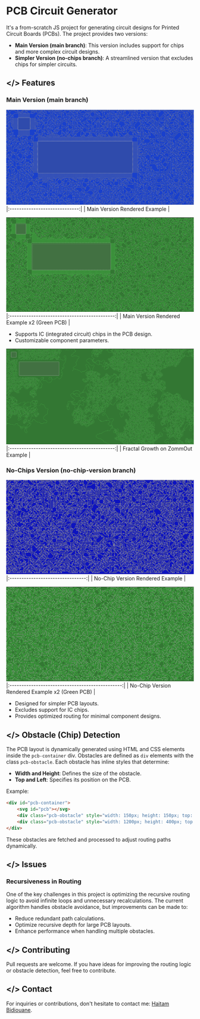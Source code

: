 # PCB Circuit Generator

It's a from-scratch JS project for generating circuit designs for Printed Circuit Boards (PCBs). The project provides two versions:

- **Main Version (main branch)**: This version includes support for chips and more complex circuit designs.
- **Simpler Version (no-chips branch)**: A streamlined version that excludes chips for simpler circuits.

## </> Features
### Main Version (main branch)
![Main Version Example 1](assets/branch1_blue.png)
|:-----------------------------:|
| Main Version Rendered Example |

![Main Version Example 2](assets/branch1_green_zoomedOut.png)
|:--------------------------------------------:|
| Main Version Rendered Example x2 (Green PCB) |

- Supports IC (integrated circuit) chips in the PCB design.
- Customizable component parameters.

![Fractal Growth on Zoom Out](assets/branch1_zoomedOut_Fractal.png)
|:--------------------------------------------:|
| Fractal Growth on ZommOut Example |

### No-Chips Version (no-chip-version branch)
![No-Chips Version Example 1](assets/branch2_blue.png)
|:--------------------------------:|
| No-Chip Version Rendered Example |

![No-Chips Version Example 2](assets/branch2_green.png)
|:-----------------------------------------------:|
| No-Chip Version Rendered Example x2 (Green PCB) |

- Designed for simpler PCB layouts.
- Excludes support for IC chips.
- Provides optimized routing for minimal component designs.

## </> Obstacle (Chip) Detection
The PCB layout is dynamically generated using HTML and CSS elements inside the `pcb-container` div. Obstacles are defined as `div` elements with the class `pcb-obstacle`. Each obstacle has inline styles that determine:
- **Width and Height**: Defines the size of the obstacle.
- **Top and Left**: Specifies its position on the PCB.

Example:
```html
<div id="pcb-container">
    <svg id="pcb"></svg>
    <div class="pcb-obstacle" style="width: 150px; height: 150px; top: 100px; left: 150px;"></div>
    <div class="pcb-obstacle" style="width: 1200px; height: 400px; top: 400px; left: 400px;"></div> 
</div>
```
These obstacles are fetched and processed to adjust routing paths dynamically.

## </> Issues
### Recursiveness in Routing
One of the key challenges in this project is optimizing the recursive routing logic to avoid infinite loops and unnecessary recalculations. The current algorithm handles obstacle avoidance, but improvements can be made to:
- Reduce redundant path calculations.
- Optimize recursive depth for large PCB layouts.
- Enhance performance when handling multiple obstacles.

## </> Contributing
Pull requests are welcome. If you have ideas for improving the routing logic or obstacle detection, feel free to contribute.

## </> Contact
For inquiries or contributions, don't hesitate to contact me: [Haitam Bidiouane](https://github.com/sch0penheimer).

